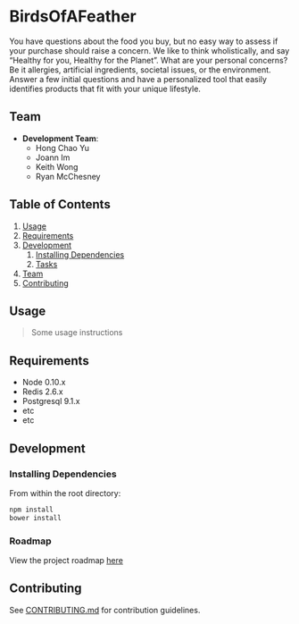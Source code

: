 # BirdsOfAFeather

You have questions about the food you buy, but no easy way to assess if your purchase should raise a concern. We like to think wholistically, and say “Healthy for you, Healthy for the Planet”. What are your personal concerns? Be it allergies, artificial ingredients, societal issues, or the environment. Answer a few initial questions and have a personalized tool that easily identifies products that fit with your unique lifestyle.

## Team

  - __Development Team__:
    - Hong Chao Yu
    - Joann Im
    - Keith Wong
    - Ryan McChesney

## Table of Contents

1. [Usage](#Usage)
1. [Requirements](#requirements)
1. [Development](#development)
    1. [Installing Dependencies](#installing-dependencies)
    1. [Tasks](#tasks)
1. [Team](#team)
1. [Contributing](#contributing)

## Usage

> Some usage instructions

## Requirements

- Node 0.10.x
- Redis 2.6.x
- Postgresql 9.1.x
- etc
- etc

## Development

### Installing Dependencies

From within the root directory:

```sh
npm install
bower install
```

### Roadmap

View the project roadmap [here](https://github.com/SubstantialFlock/BirdsOfAFeather/issues)


## Contributing

See [CONTRIBUTING.md](/documentation/CONTRIBUTING.md) for contribution guidelines.
